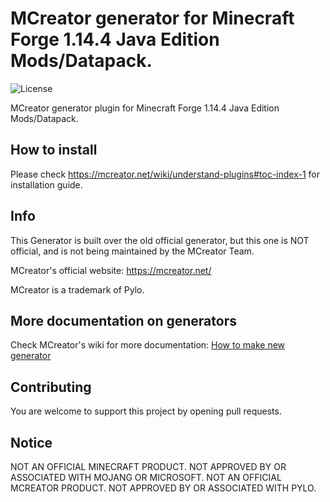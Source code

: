 # MCreator generator for Minecraft Forge 1.14.4 Java Edition Mods/Datapack.
![License](https://img.shields.io/badge/License-GPLv3-blue.svg)

MCreator generator plugin for Minecraft Forge 1.14.4 Java Edition Mods/Datapack.

## How to install

Please check https://mcreator.net/wiki/understand-plugins#toc-index-1 for installation guide.

## Info

This Generator is built over the old official generator, but this one is NOT official, and is not being maintained by the MCreator Team.

MCreator's official website: https://mcreator.net/

MCreator is a trademark of Pylo. 

## More documentation on generators

Check MCreator's wiki for more documentation: [How to make new generator](https://mcreator.net/wiki/create-new-mcreator-generators)

## Contributing

You are welcome to support this project by opening pull requests.

## Notice

NOT AN OFFICIAL MINECRAFT PRODUCT. NOT APPROVED BY OR ASSOCIATED WITH MOJANG OR MICROSOFT.
NOT AN OFFICIAL MCREATOR PRODUCT. NOT APPROVED BY OR ASSOCIATED WITH PYLO.
